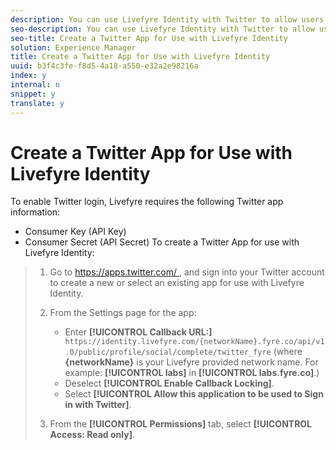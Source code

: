 ```yaml
---
description: You can use Livefyre Identity with Twitter to allow users to use their Twitter logins to interact Apps on your site.
seo-description: You can use Livefyre Identity with Twitter to allow users to use their Twitter logins to interact Apps on your site.
seo-title: Create a Twitter App for Use with Livefyre Identity
solution: Experience Manager
title: Create a Twitter App for Use with Livefyre Identity
uuid: b3f4c3fe-f8d5-4a18-a550-e32a2e98216a
index: y
internal: n
snippet: y
translate: y
---
```


# Create a Twitter App for Use with Livefyre Identity

To enable Twitter login, Livefyre requires the following Twitter app information:

* Consumer Key (API Key)
* Consumer Secret (API Secret)
To create a Twitter App for use with Livefyre Identity:

>1. Go to [ https://apps.twitter.com/ ](https://apps.twitter.com/), and sign into your Twitter account to create a new or select an existing app for use with Livefyre Identity.
>1. From the Settings page for the app:
>    
>    * Enter **[!UICONTROL  Callback URL:]** ` https://identity.livefyre.com/{networkName}.fyre.co/api/v1.0/public/profile/social/complete/twitter_fyre` (where **{networkName}** is your Livefyre provided network name. For example: **[!UICONTROL  labs]** in **[!UICONTROL  labs.fyre.co]**.)
>    * Deselect **[!UICONTROL  Enable Callback Locking]**.
>    * Select **[!UICONTROL  Allow this application to be used to Sign in with Twitter]**.
>    
>1. From the **[!UICONTROL  Permissions]** tab, select **[!UICONTROL  Access: Read only]**.
